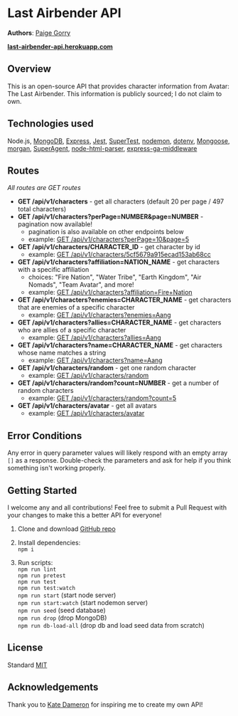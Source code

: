 # Last Airbender API

**Authors**: [Paige Gorry](https://github.com/paigeegorry)

**[last-airbender-api.herokuapp.com](https://last-airbender-api.herokuapp.com)**

## Overview
This is an open-source API that provides character information from Avatar: The Last Airbender. This information is publicly sourced; I do not claim to own.

## Technologies used
Node.js, [MongoDB](https://www.mongodb.com/what-is-mongodb), [Express](https://www.npmjs.com/package/express), [Jest](https://www.npmjs.com/package/jest), [SuperTest](https://www.npmjs.com/package/supertest), [nodemon](https://www.npmjs.com/package/nodemon), [dotenv](https://www.npmjs.com/package/dotenv), [Mongoose](https://www.npmjs.com/package/mongoose), [morgan](https://www.npmjs.com/package/morgan), [SuperAgent](https://www.npmjs.com/package/superagent), [node-html-parser](https://www.npmjs.com/package/node-html-parser), [express-ga-middleware]('https://www.npmjs.com/package/express-ga-middleware')

## Routes
_All routes are GET routes_
* **GET /api/v1/characters** - get all characters (default 20 per page / 497 total characters)
* **GET /api/v1/characters?perPage=NUMBER&page=NUMBER** - pagination now available!
  * pagination is also available on other endpoints below
  * example: [GET /api/v1/characters?perPage=10&page=5](https://last-airbender-api.herokuapp.com/api/v1/characters?perPage=10&page=5)
* **GET /api/v1/characters/CHARACTER_ID** - get character by id
  * example: [GET /api/v1/characters/5cf5679a915ecad153ab68cc](https://last-airbender-api.herokuapp.com/api/v1/characters/5cf5679a915ecad153ab68cc)
* **GET /api/v1/characters?affiliation=NATION_NAME** - get characters with a specific affiliation
  * choices: "Fire Nation", "Water Tribe", "Earth Kingdom", "Air Nomads", "Team Avatar", and more!
  * example: [GET /api/v1/characters?affiliation=Fire+Nation](https://last-airbender-api.herokuapp.com/api/v1/characters?affiliation=Fire+Nation)
* **GET /api/v1/characters?enemies=CHARACTER_NAME** - get characters that are enemies of a specific character
  * example: [GET /api/v1/characters?enemies=Aang](https://last-airbender-api.herokuapp.com/api/v1/characters?enemies=Aang)
* **GET /api/v1/characters?allies=CHARACTER_NAME** - get characters who are allies of a specific character
  * example: [GET /api/v1/characters?allies=Aang](https://last-airbender-api.herokuapp.com/api/v1/characters?allies=Aang)
* **GET /api/v1/characters?name=CHARACTER_NAME** - get characters whose name matches a string
  * example: [GET /api/v1/characters?name=Aang](https://last-airbender-api.herokuapp.com/api/v1/characters?name=Aang)
* **GET /api/v1/characters/random** - get one random character
  * example: [GET /api/v1/characters/random](https://last-airbender-api.herokuapp.com/api/v1/characters/random)
* **GET /api/v1/characters/random?count=NUMBER** - get a number of random characters
  * example: [GET /api/v1/characters/random?count=5](https://last-airbender-api.herokuapp.com/api/v1/characters/random?count=5)
* **GET /api/v1/characters/avatar** - get all avatars
  * example: [GET /api/v1/characters/avatar](https://last-airbender-api.herokuapp.com/api/v1/characters/avatar)

## Error Conditions

Any error in query parameter values will likely respond with an empty array `[]` as a response. Double-check the parameters and ask for help if you think something isn't working properly.


## Getting Started
I welcome any and all contributions! Feel free to submit a Pull Request with your changes to make this a better API for everyone!

1. Clone and download [GitHub repo](https://github.com/paigeegorry/last-airbender-api)
1. Install dependencies:\
`npm i`

3. Run scripts:\
`npm run lint`\
`npm run pretest`\
`npm run test`\
`npm run test:watch`\
`npm run start` (start node server)\
`npm run start:watch` (start nodemon server)\
`npm run seed` (seed database)\
`npm run drop` (drop MongoDB)\
`npm run db-load-all` (drop db and load seed data from scratch)

## License
Standard [MIT](/LICENSE.md)

## Acknowledgements
Thank you to [Kate Dameron](https://github.com/Katedam) for inspiring me to create my own API!
